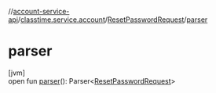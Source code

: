 //[account-service-api](../../../index.md)/[classtime.service.account](../index.md)/[ResetPasswordRequest](index.md)/[parser](parser.md)

# parser

[jvm]\
open fun [parser](parser.md)(): Parser&lt;[ResetPasswordRequest](index.md)&gt;
